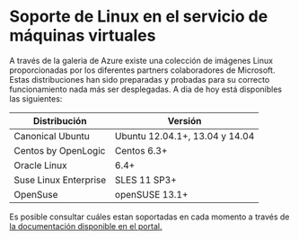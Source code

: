 # Soporte de Linux en el servicio de máquinas virtuales

A través de la galeria de Azure existe una colección de imágenes Linux proporcionadas por los diferentes partners colaboradores de Microsoft. Estas distribuciones han sido preparadas y probadas para su correcto funcionamiento nada más ser desplegadas. A dia de hoy está disponibles las siguientes:


| Distribución           |Versión                         |
| ---------------------- | -------------------------------|
| Canonical Ubuntu       | Ubuntu 12.04.1+, 13.04 y 14.04 |
| Centos by OpenLogic    | Centos 6.3+                    |
| Oracle Linux           | 6.4+                           |
| Suse Linux Enterprise  | SLES 11 SP3+                   |
| OpenSuse               | openSUSE 13.1+                 |

Es posible consultar cuáles estan soportadas en cada momento a través de [la documentación disponible en el portal.](http://azure.microsoft.com/es-es/documentation/articles/linux-endorsed-distributions/ "Distribuciones linux soportadas")

